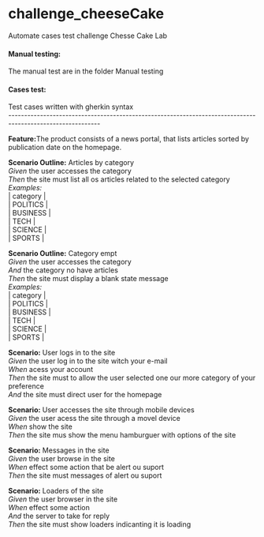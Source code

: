 # challenge_cheeseCake
Automate cases test challenge Chesse Cake Lab

<h4>Manual testing:</h4>
The manual test are in the folder Manual testing

<h4>Cases test:</h4>
Test cases written with gherkin syntax 
</br>
-----------------------------------------------------------------------------------------------------------
<p><strong>Feature:</strong>The product consists of a news portal, that lists articles sorted by publication date on the homepage.</p>

<strong>Scenario Outline:</strong> Articles by category </br>
 *Given* the user accesses the category <category> </br>
 *Then*  the site must list all os articles related to the selected category </br>
 *Examples:* </br>
 | category  | </br>
 | POLITICS  | </br>
 | BUSINESS  | </br>
 | TECH      | </br>
 | SCIENCE   | </br>
 | SPORTS    | </br>
 
 <strong>Scenario Outline:</strong> Category empt </br>
 *Given* the user accesses the category <category>  </br>
 *And*   the category no have articles  </br>
 *Then*  the site must display a  blank state message  </br>
 *Examples:* </br>
 | category  | </br>
 | POLITICS  | </br>
 | BUSINESS  | </br>
 | TECH      | </br>
 | SCIENCE   | </br>
 | SPORTS    | </br>

<strong>Scenario:</strong> User logs in to the site </br>
 *Given* the user log in to the site witch your e-mail </br>
 *When*  acess your account </br>
 *Then*  the site must to allow the user selected one our more category of your preference </br>
 *And*   the site must direct user for the homepage </br>
 
 <strong>Scenario:</strong> User accesses the site through mobile devices </br>
 *Given* the user acess the site through a movel device </br>
 *When*  show the site </br>
 *Then*  the site mus show the menu hamburguer with options of the site </br>
 
 <strong>Scenario:</strong> Messages in the site </br>
 *Given* the user browse in the site </br>
 *When*  effect some action that be alert ou suport </br>
 *Then* the site must messages of alert ou suport </br>
 
 <strong>Scenario:</strong> Loaders of the site </br>
 *Given* the user browser in the site </br>
 *When*  effect some action </br>
 *And*   the server to take for reply </br>
 *Then*  the site must show loaders indicanting it is loading </br>